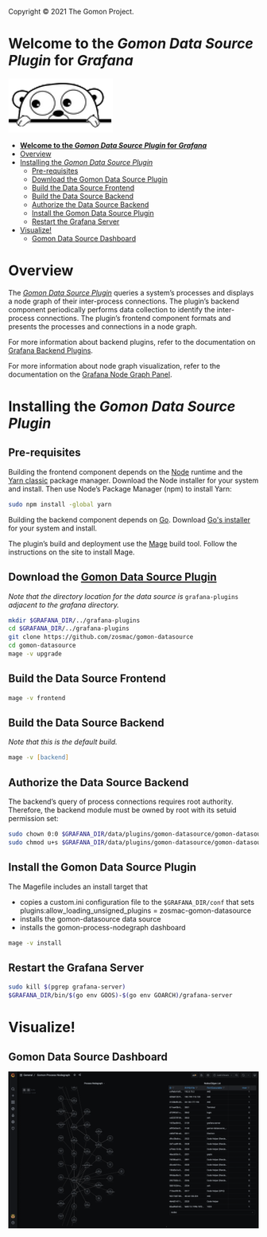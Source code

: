 Copyright © 2021 The Gomon Project.

# **Welcome to the *Gomon Data Source Plugin* for *Grafana***

![gomon](assets/gopher.png)

- [**Welcome to the *Gomon Data Source Plugin* for *Grafana***](#welcome-to-the-gomon-data-source-plugin-for-grafana)
- [Overview](#overview)
- [Installing the *Gomon Data Source Plugin*](#installing-the-gomon-data-source-plugin)
  - [Pre-requisites](#pre-requisites)
  - [Download the Gomon Data Source Plugin](#download-the-gomon-data-source-plugin)
  - [Build the Data Source Frontend](#build-the-data-source-frontend)
  - [Build the Data Source Backend](#build-the-data-source-backend)
  - [Authorize the Data Source Backend](#authorize-the-data-source-backend)
  - [Install the Gomon Data Source Plugin](#install-the-gomon-data-source-plugin)
  - [Restart the Grafana Server](#restart-the-grafana-server)
- [Visualize!](#visualize)
  - [Gomon Data Source Dashboard](#gomon-data-source-dashboard)

# Overview

The *[Gomon Data Source Plugin](https://github.com/zosmac/gomon-datasource)* queries a system’s processes and displays a node graph of their inter-process connections. The plugin’s backend component periodically performs data collection to identify the inter-process connections. The plugin’s frontend component formats and presents the processes and connections in a node graph.

For more information about backend plugins, refer to the documentation on [Grafana Backend Plugins](https://grafana.com/docs/grafana/latest/developers/plugins/backend/).

For more information about node graph visualization, refer to the documentation on the [Grafana Node Graph Panel](https://grafana.com/docs/grafana/latest/panels/visualizations/node-graph/).

# Installing the *Gomon Data Source Plugin*

## Pre-requisites

Building the frontend component depends on the [Node](https://nodejs.org) runtime and the [Yarn classic](https://classic.yarnpkg.com) package manager. Download the Node installer for your system and install. Then use Node’s Package Manager (npm) to install Yarn:
```zsh
sudo npm install -global yarn
```

Building the backend component depends on [Go](https://golang.org). Download [Go's installer](https://golang.org/dl) for your system and install.

The plugin’s build and deployment use the [Mage](https://magefile.org) build tool. Follow the instructions on the site to install Mage.

## Download the [Gomon Data Source Plugin](https://github.com/zosmac/gomon-datasource)
*Note that the directory location for the data source is* `grafana-plugins` *adjacent to the grafana directory.*
```zsh
mkdir $GRAFANA_DIR/../grafana-plugins
cd $GRAFANA_DIR/../grafana-plugins
git clone https://github.com/zosmac/gomon-datasource
cd gomon-datasource
mage -v upgrade
```

## Build the Data Source Frontend
```zsh
mage -v frontend
```

## Build the Data Source Backend
*Note that this is the default build.*
```zsh
mage -v [backend]
```

## Authorize the Data Source Backend

The backend’s query of process connections requires root authority. Therefore, the backend module must be owned by root with its setuid permission set:
```zsh
sudo chown 0:0 $GRAFANA_DIR/data/plugins/gomon-datasource/gomon-datasource_$(go env GOOS)_$(go env GOARCH)
sudo chmod u+s $GRAFANA_DIR/data/plugins/gomon-datasource/gomon-datasource_$(go env GOOS)_$(go env GOARCH)
```

## Install the Gomon Data Source Plugin

The Magefile includes an install target that
- copies a custom.ini configuration file to the `$GRAFANA_DIR/conf` that sets plugins:allow_loading_unsigned_plugins = zosmac-gomon-datasource
- installs the gomon-datasource data source
- installs the gomon-process-nodegraph dashboard
```zsh
mage -v install
```

## Restart the Grafana Server

```zsh
sudo kill $(pgrep grafana-server)
$GRAFANA_DIR/bin/$(go env GOOS)-$(go env GOARCH)/grafana-server
```

# Visualize!

## Gomon Data Source Dashboard

[<img src="assets/dashboard.png">](http://localhost:3000)
